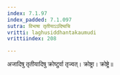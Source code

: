 ```yaml
---
index: 7.1.97
index_padded: 7.1.097
sutra: विभाषा तृतीयाऽऽदिष्वचि
vritti: laghusiddhantakaumudi
vrittiindex: 208

---
```

अजादिषु तृतीयादिषु क्रोष्टुर्वा तृज्वत्। क्रोष्ट्रा। क्रोष्ट्रे॥